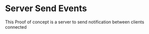 # Server Send Events
This Proof of concept is a server to send notification between clients connected 
